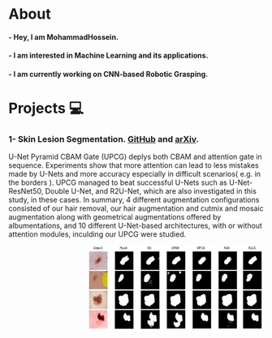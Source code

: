 # About

#### - Hey, I am MohammadHossein.
#### - I am interested in Machine Learning and its applications.
#### - I am currently working on CNN-based Robotic Grasping.


# Projects 💻

### 1- Skin Lesion Segmentation. [GitHub](https://github.com/pooya-mohammadi/unet-skin-cancer) and [arXiv](https://arxiv.org/abs/2210.16399).



U-Net Pyramid CBAM Gate (UPCG) deplys both CBAM and attention gate in sequence. Experiments show that more attention can lead to less mistakes made by U-Nets and more accuracy especially in difficult scenarios( e.g. in the borders ). UPCG managed to beat successful U-Nets such as U-Net-ResNet50, Double U-Net, and R2U-Net, which are also investigated in this study, in these cases. In summary, 4 different augmentation configurations consisted of our hair removal, our hair augmentation and cutmix and mosaic augmentation along with geometrical augmentations offered by albumentations, and 10 different U-Net-based architectures, with or without attention modules, inculding our UPCG were studied.

<p align="center">
<img style="float: right;" src="https://github.com/mhkoosheshi/mhkoosheshi/blob/main/exp.png" width="350"/>
</p>
